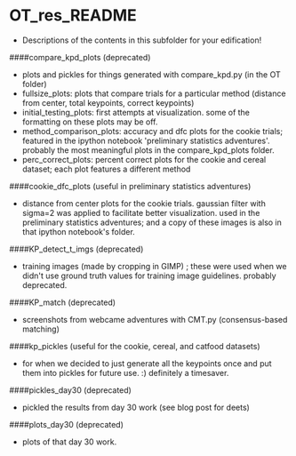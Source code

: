 OT_res_README
=============
- Descriptions of the contents in this subfolder for your edification!

####compare_kpd_plots (deprecated)
- plots and pickles for things generated with compare_kpd.py (in the OT folder)
- fullsize_plots: plots that compare trials for a particular method (distance from center, total keypoints, correct keypoints)
- initial_testing_plots: first attempts at visualization. some of the formatting on these plots may be off.
- method_comparison_plots: accuracy and dfc plots for the cookie trials; featured in the ipython notebook 'preliminary statistics adventures'. probably the most meaningful plots in the compare_kpd_plots folder.
- perc_correct_plots: percent correct plots for the cookie and cereal dataset; each plot features a different method

####cookie_dfc_plots (useful in preliminary statistics adventures)
- distance from center plots for the cookie trials. gaussian filter with sigma=2 was applied to facilitate better visualization. used in the preliminary statistics adventures; and a copy of these images is also in that ipython notebook's folder. 

####KP_detect_t_imgs (deprecated)
- training images (made by cropping in GIMP) ; these were used when we didn't use ground truth values for training image guidelines. probably deprecated. 

####KP_match (deprecated)
- screenshots from webcame adventures with CMT.py (consensus-based matching)

####kp_pickles (useful for the cookie, cereal, and catfood datasets)
- for when we decided to just generate all the keypoints once and put them into pickles for future use. :) definitely a timesaver.

####pickles_day30 (deprecated)
- pickled the results from day 30 work (see blog post for deets)

####plots_day30 (deprecated)
- plots of that day 30 work.
